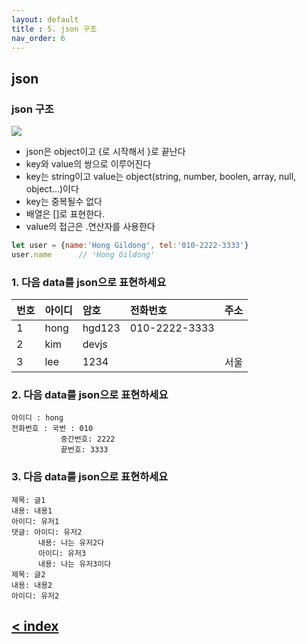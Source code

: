 ```yaml
---
layout: default
title : 5. json 구조
nav_order: 6
---
```


## json
### json 구조
![](img/img_json_object.png)
- json은 object이고 {로 시작해서 }로 끝난다
- key와 value의 쌍으로 이루어진다
- key는 string이고 value는 object(string, number, boolen, array, null, object...)이다
- key는 중복될수 없다
- 배열은 []로 표현한다.
- value의 접근은 .연산자를 사용한다
```javascript
let user = {name:'Hong Gildong', tel:'010-2222-3333'}
user.name      // 'Hong Gildong'
```

### 1. 다음 data를 json으로 표현하세요

|번호 |아이디 | 암호   | 전화번호       | 주소|
|:----|:------|:-------|:--------------|:----|
|1    | hong  | hgd123 | 010-2222-3333 |     |
|2    | kim   | devjs |                |     |
|3    | lee   | 1234  |                | 서울|

### 2. 다음 data를 json으로 표현하세요
```
아이디 : hong
전화번호 : 국번 : 010
           중간번호: 2222
           끝번호: 3333
```

### 3. 다음 data를 json으로 표현하세요
```
제목: 글1
내용: 내용1
아이디: 유저1
댓글: 아이디: 유저2
      내용: 나는 유저2다
      아이디: 유저3
      내용: 나는 유저3이다
제목: 글2
내용: 내용2
아이디: 유저2
```

## [< index](index.md)
